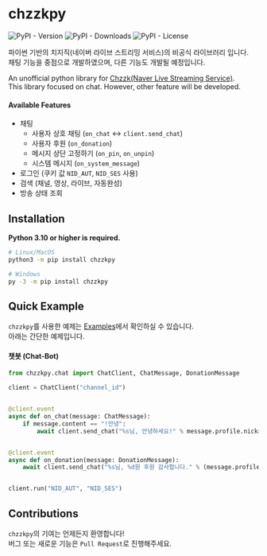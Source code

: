 # chzzkpy

![PyPI - Version](https://img.shields.io/pypi/v/chzzkpy?style=flat)
![PyPI - Downloads](https://img.shields.io/pypi/dm/chzzkpy?style=flat)
![PyPI - License](https://img.shields.io/pypi/l/chzzkpy?style=flat)

파이썬 기반의 치지직(네이버 라이브 스트리밍 서비스)의 비공식 라이브러리 입니다.<br/>
채팅 기능을 중점으로 개발하였으며, 다른 기능도 개발될 예정입니다.

An unofficial python library for [Chzzk(Naver Live Streaming Service)](https://chzzk.naver.com/).<br/>
This library focused on chat. However, other feature will be developed.

#### Available Features

* 채팅
    * 사용자 상호 채팅 (`on_chat` <-> `client.send_chat`)
    * 사용자 후원 (`on_donation`)
    * 메시지 상단 고정하기 (`on_pin`, `on_unpin`)
    * 시스템 메시지 (`on_system_message`)
* 로그인 (쿠키 값 `NID_AUT`, `NID_SES` 사용)
* 검색 (채널, 영상, 라이브, 자동완성)
* 방송 상태 조회

## Installation

**Python 3.10 or higher is required.**

```bash
# Linux/MacOS
python3 -m pip install chzzkpy

# Windows
py -3 -m pip install chzzkpy
```

## Quick Example

`chzzkpy`를 사용한 예제는 [Examples](examples)에서 확인하실 수 있습니다.<br/>
아래는 간단한 예제입니다.

#### 챗봇 (Chat-Bot)

```py
from chzzkpy.chat import ChatClient, ChatMessage, DonationMessage

client = ChatClient("channel_id")


@client.event
async def on_chat(message: ChatMessage):
    if message.content == "!안녕":
        await client.send_chat("%s님, 안녕하세요!" % message.profile.nickname)


@client.event
async def on_donation(message: DonationMessage):
    await client.send_chat("%s님, %d원 후원 감사합니다." % (message.profile.nickname, message.extras.pay_amount))


client.run("NID_AUT", "NID_SES")
```

## Contributions 
`chzzkpy`의 기여는 언제든지 환영합니다!<br/>
버그 또는 새로운 기능은 `Pull Request`로 진행해주세요.
